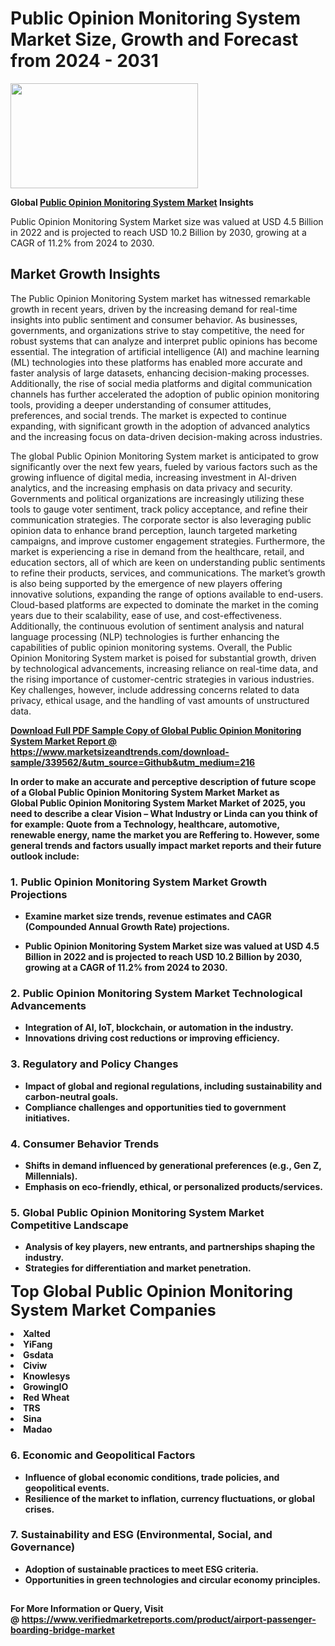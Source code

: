 <H1>Public Opinion Monitoring System Market Size, Growth and Forecast from 2024 - 2031</H1><img class="aligncenter size-medium wp-image-584254" src="https://thirdeyenews.in/wp-content/uploads/2024/09/Global-Market-Research-300x168.jpeg" alt="" width="300" height="168" /><p><strong>Global&nbsp;<a href="https://www.marketsizeandtrends.com/download-sample/339562/&amp;utm_source=Github&utm_medium=216">Public Opinion Monitoring System Market</a> Insights</strong></p><p>Public Opinion Monitoring System Market size was valued at USD 4.5 Billion in 2022 and is projected to reach USD 10.2 Billion by 2030, growing at a CAGR of 11.2% from 2024 to 2030.</p><p><h2>Market Growth Insights</h2> <p>The Public Opinion Monitoring System market has witnessed remarkable growth in recent years, driven by the increasing demand for real-time insights into public sentiment and consumer behavior. As businesses, governments, and organizations strive to stay competitive, the need for robust systems that can analyze and interpret public opinions has become essential. The integration of artificial intelligence (AI) and machine learning (ML) technologies into these platforms has enabled more accurate and faster analysis of large datasets, enhancing decision-making processes. Additionally, the rise of social media platforms and digital communication channels has further accelerated the adoption of public opinion monitoring tools, providing a deeper understanding of consumer attitudes, preferences, and social trends. The market is expected to continue expanding, with significant growth in the adoption of advanced analytics and the increasing focus on data-driven decision-making across industries.</p> <p><strong><a href="#"></a></strong></p> <p>The global Public Opinion Monitoring System market is anticipated to grow significantly over the next few years, fueled by various factors such as the growing influence of digital media, increasing investment in AI-driven analytics, and the increasing emphasis on data privacy and security. Governments and political organizations are increasingly utilizing these tools to gauge voter sentiment, track policy acceptance, and refine their communication strategies. The corporate sector is also leveraging public opinion data to enhance brand perception, launch targeted marketing campaigns, and improve customer engagement strategies. Furthermore, the market is experiencing a rise in demand from the healthcare, retail, and education sectors, all of which are keen on understanding public sentiments to refine their products, services, and communications. The market’s growth is also being supported by the emergence of new players offering innovative solutions, expanding the range of options available to end-users. Cloud-based platforms are expected to dominate the market in the coming years due to their scalability, ease of use, and cost-effectiveness. Additionally, the continuous evolution of sentiment analysis and natural language processing (NLP) technologies is further enhancing the capabilities of public opinion monitoring systems. Overall, the Public Opinion Monitoring System market is poised for substantial growth, driven by technological advancements, increasing reliance on real-time data, and the rising importance of customer-centric strategies in various industries. Key challenges, however, include addressing concerns related to data privacy, ethical usage, and the handling of vast amounts of unstructured data. <p><strong><a href="#"></p><p><span class=""><strong>Download Full PDF Sample Copy of Global Public Opinion Monitoring System Market Report</strong> @ <a href="https://www.marketsizeandtrends.com/download-sample/339562/&amp;utm_source=Github&utm_medium=216" target="_blank">https://www.marketsizeandtrends.com/download-sample/339562/&amp;utm_source=Github&utm_medium=216</a></span></p><p>In order to make an accurate and perceptive description of future scope of a Global&nbsp;Public Opinion Monitoring System Market Market as Global&nbsp;Public Opinion Monitoring System Market Market of 2025, you need to describe a clear Vision &ndash; What Industry or Linda can you think of for example: Quote from a Technology, healthcare, automotive, renewable energy, name the market you are Reffering to. However, some general trends and factors usually impact market reports and their future outlook include:</p><h3>1.&nbsp;<strong>Public Opinion Monitoring System Market Growth Projections</strong></h3><ul><li>Examine market size trends, revenue estimates and CAGR (Compounded Annual Growth Rate) projections.</li><li><p>Public Opinion Monitoring System Market size was valued at USD 4.5 Billion in 2022 and is projected to reach USD 10.2 Billion by 2030, growing at a CAGR of 11.2% from 2024 to 2030.</p></li></ul><h3>2.&nbsp;<strong>Public Opinion Monitoring System Market Technological Advancements</strong></h3><ul><li>Integration of AI, IoT, blockchain, or automation in the industry.</li><li>Innovations driving cost reductions or improving efficiency.</li></ul><h3>3.&nbsp;<strong>Regulatory and Policy Changes</strong></h3><ul><li>Impact of global and regional regulations, including sustainability and carbon-neutral goals.</li><li>Compliance challenges and opportunities tied to government initiatives.</li></ul><h3>4.&nbsp;<strong>Consumer Behavior Trends</strong></h3><ul><li>Shifts in demand influenced by generational preferences (e.g., Gen Z, Millennials).</li><li>Emphasis on eco-friendly, ethical, or personalized products/services.</li></ul><h3>5.&nbsp;<strong>Global Public Opinion Monitoring System Market Competitive Landscape</strong></h3><ul><li>Analysis of key players, new entrants, and partnerships shaping the industry.</li><li>Strategies for differentiation and market penetration.</li></ul><p data-pm-slice="1 1 []"><span style="color: inherit; font-family: inherit; font-size: 25px;">Top Global Public Opinion Monitoring System Market Companies</span></p><div class="" data-test-id=""><p><li>Xalted</li><li> YiFang</li><li> Gsdata</li><li> Civiw</li><li> Knowlesys</li><li> GrowingIO</li><li> Red Wheat</li><li> TRS</li><li> Sina</li><li> Madao</li></p></div><h3>6.&nbsp;<strong>Economic and Geopolitical Factors</strong></h3><ul><li>Influence of global economic conditions, trade policies, and geopolitical events.</li><li>Resilience of the market to inflation, currency fluctuations, or global crises.</li></ul><h3>7.&nbsp;<strong>Sustainability and ESG (Environmental, Social, and Governance)</strong></h3><ul><li>Adoption of sustainable practices to meet ESG criteria.</li><li>Opportunities in green technologies and circular economy principles.</li></ul><h2><strong style="font-size: 14px;">For More Information or Query, Visit @&nbsp;</strong><a style="background-color: #ffffff; font-size: 14px;" href="https://www.marketsizeandtrends.com/report/public-opinion-monitoring-system-market/" target="_blank">https://www.verifiedmarketreports.com/product/airport-passenger-boarding-bridge-market</a></h2>
